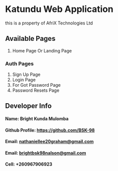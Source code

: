 # Katundu Web Application
this is a property of AfriX Technologies Ltd

## Available Pages 

1. Home Page Or Landing Page

### Auth Pages
1. Sign Up Page
2. Login Page
3. For Got Password Page
4. Password Resets Page




## Developer Info
#### Name: Bright Kunda Mulomba
#### Github Profile: https://github.com/BSK-98
#### Email: nathaniellee20graham@gmail.com
#### Email: brightbsk98nalson@gmail.com
#### Cell: +260967906923

